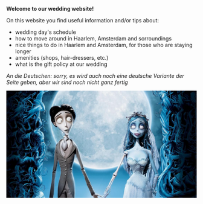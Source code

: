 
**Welcome to our wedding website!**

On this website you find useful information and/or tips about:

- wedding day's schedule
- how to move around in Haarlem, Amsterdam and sorroundings
- nice things to do in Haarlem and Amsterdam, for those who are staying longer
- amenities (shops, hair-dressers, etc.)
- what is the gift policy at our wedding

*An die Deutschen: sorry, es wird auch noch eine deutsche Variante der Seite geben, aber wir sind noch
nicht ganz fertig*

![corpsebride](corpsebride.jpg)
